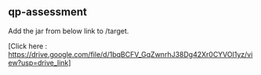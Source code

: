 ## qp-assessment

Add the jar from below link to /target.

[Click here : https://drive.google.com/file/d/1bqBCFV_GqZwnrhJ38Dg42Xr0CYVOl1yz/view?usp=drive_link]
